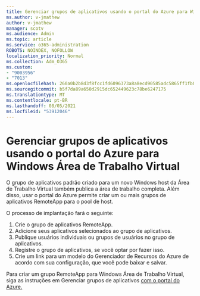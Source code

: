 ```yaml
---
title: Gerenciar grupos de aplicativos usando o portal do Azure para Windows Área de Trabalho Virtual
ms.author: v-jmathew
author: v-jmathew
manager: scotv
ms.audience: Admin
ms.topic: article
ms.service: o365-administration
ROBOTS: NOINDEX, NOFOLLOW
localization_priority: Normal
ms.collection: Adm_O365
ms.custom:
- "9003956"
- "7013"
ms.openlocfilehash: 260a0b2b8d3f8fcc1fd6096373a8a8ecd90585adc5865ff1fb832870cb62102e
ms.sourcegitcommit: b5f7da89a650d2915dc652449623c78be6247175
ms.translationtype: MT
ms.contentlocale: pt-BR
ms.lasthandoff: 08/05/2021
ms.locfileid: "53912046"
---
```

# <a name="manage-app-groups-by-using-the-azure-portal-for-windows-virtual-desktop"></a>Gerenciar grupos de aplicativos usando o portal do Azure para Windows Área de Trabalho Virtual

O grupo de aplicativos padrão criado para um novo Windows host da Área de Trabalho Virtual também publica a área de trabalho completa. Além disso, usar o portal do Azure permite criar um ou mais grupos de aplicativos RemoteApp para o pool de host.

O processo de implantação fará o seguinte:

1. Crie o grupo de aplicativos RemoteApp.
2. Adicione seus aplicativos selecionados ao grupo de aplicativos.
3. Publique usuários individuais ou grupos de usuários no grupo de aplicativos.
4. Registre o grupo de aplicativos, se você optar por fazer isso.
5. Crie um link para um modelo do Gerenciador de Recursos do Azure de acordo com sua configuração, que você pode baixar e salvar.

Para criar um grupo RemoteApp para Windows Área de Trabalho Virtual, siga as instruções em Gerenciar grupos de aplicativos [com o portal do Azure.](https://go.microsoft.com/fwlink/?linkid=2129550)

